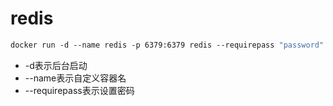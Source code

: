 # redis



```dockerfile
docker run -d --name redis -p 6379:6379 redis --requirepass "password"
```

- -d表示后台启动 
- --name表示自定义容器名
-  --requirepass表示设置密码